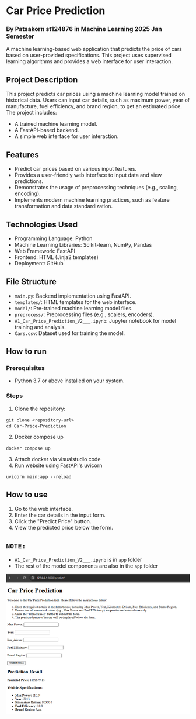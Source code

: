 # Car Price Prediction 
### By Patsakorn st124876 in Machine Learning 2025 Jan Semester
A machine learning-based web application that predicts the price of cars based on user-provided specifications. This project uses supervised learning algorithms and provides a web interface for user interaction.
## Project Description
This project predicts car prices using a machine learning model trained on historical data. Users can input car details, such as maximum power, year of manufacture, fuel efficiency, and brand region, to get an estimated price.
The project includes:
- A trained machine learning model.
- A FastAPI-based backend.
- A simple web interface for user interaction.
## Features
- Predict car prices based on various input features.
- Provides a user-friendly web interface to input data and view predictions.
- Demonstrates the usage of preprocessing techniques (e.g., scaling, encoding).
- lmplements modern machine learning practices, such as feature transformation and data standardization.
## Technologies Used
- Programming Language: Python
- Machine Learning Libraries: Scikit-learn, NumPy, Pandas
- Web Framework: FastAPI
- Frontend: HTML (Jinja2 templates)
- Deployment: GitHub
## File Structure
- `main.py`: Backend implementation using FastAPI.
- `templates/`: HTML templates for the web interface.
- `model/`: Pre-trained machine learning model files.
- `preprocess/`: Preprocessing files (e.g., scalers, encoders).
- `A1_Car_Price_Prediction_V2___.ipynb`: Jupyter notebook for model training and analysis.
- `Cars.csv`: Dataset used for training the model.
## How to run
### Prerequisites
- Python 3.7 or above installed on your system.
### Steps
1. Clone the repository:
```
git clone <repository-url>
cd Car-Price-Prediction
```
2. Docker compose up 
```
docker compose up

```
3. Attach docker via visualstudio code
4. Run website using FastAPI's uvicorn
```
uvicorn main:app --reload
```
## How to use
1. Go to the web interface.
2. Enter the car details in the input form.
3. Click the "Predict Price" button.
4. View the predicted price below the form.
## `NOTE:`
- `A1_Car_Price_Prediction_V2___.ipynb` is in `app` folder
- The rest of the model components are also in the `app` folder

![app demonstration here:](app_screenshot/app.png)
